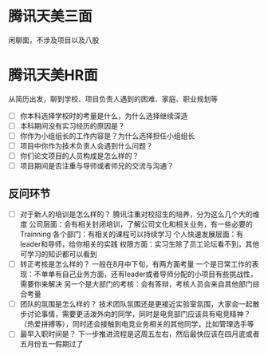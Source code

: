 # 腾讯天美三面

闲聊面，不涉及项目以及八股

# 腾讯天美HR面

从简历出发，聊到学校、项目负责人遇到的困难、家庭、职业规划等

* [ ] 你本科选择学校时的考量是什么，为什么选择继续深造
* [ ] 本科期间没有实习经历的原因是？
* [ ] 你作为小组组长的工作内容是？为什么选择担任小组组长
* [ ] 项目中你作为技术负责人会遇到什么问题？
* [ ] 你们论文项目的人员构成是怎么样的？
* [ ] 项目期间是否注重与导师或者师兄的交流与沟通？

## 反问环节

* [ ] 对于新人的培训是怎么样的？
  腾讯注重对校招生的培养，分为这么几个大的维度
  公司层面：会有相关封闭培训，了解公司文化和相关业务，有一些必要的Trainning
  各个部门：有相关的课程可以持续学习
  个人快速发展层面：有leader和导师，给你相关的实践
  权限方面：实习生除了员工论坛看不到，其他可学习的知识都可以看到
* [ ] 转正考核是怎么样的？
  一般在8月中下旬，有两方面考量
  一个是日常工作的表现：不单单有自己业务方面，还有leader或者导师分配的小项目有些挑战性，需要你来解决
  另一个是大部门的考核：会有答辩，考核人员会来自其他部门综合考量
* [ ] 团队的氛围是怎么样的？
  技术团队氛围还是更接近实验室氛围，大家会一起散步讨论事情，需要更活泼外向的同学，同时是电竞部门应该具有电竞精神？（热爱拼搏等），同时还会接触到电竞业务相关的其他同学，比如管理选手等
* [ ] 最早入职时间是？
  下一步推进流程是这周五左右，然后最快应该在四月底或者五月份五一假期过了
